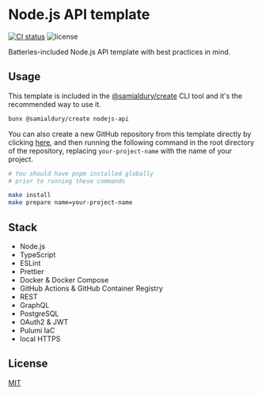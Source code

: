 # Node.js API template

[![CI status](https://github.com/samialdury/nodejs-api/actions/workflows/ci.yml/badge.svg)](https://github.com/samialdury/nodejs-api/actions/workflows/ci.yml)
![license](https://img.shields.io/github/license/samialdury/nodejs-api)

Batteries-included Node.js API template with best practices in mind.

## Usage

This template is included in the [@samialdury/create](https://github.com/samialdury/create) CLI tool and it's the recommended way to use it.

```sh
bunx @samialdury/create nodejs-api
```

You can also create a new GitHub repository from this template directly by clicking [here](https://github.com/new?template_name=nodejs-api&template_owner=samialdury), and then running the following command in the root directory of the repository, replacing `your-project-name` with the name of your project.

```sh
# You should have pnpm installed globally
# prior to running these commands

make install
make prepare name=your-project-name
```

## Stack

- Node.js
- TypeScript
- ESLint
- Prettier
- Docker & Docker Compose
- GitHub Actions & GitHub Container Registry
- REST
- GraphQL
- PostgreSQL
- OAuth2 & JWT
- Pulumi IaC
- local HTTPS

## License

[MIT](LICENSE)
